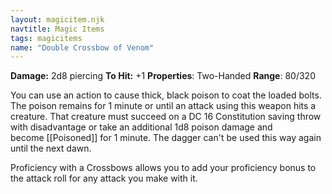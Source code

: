 ```yaml
---
layout: magicitem.njk
navtitle: Magic Items
tags: magicitems
name: "Double Crossbow of Venom"
---
```

**Damage:** 2d8 piercing
**To Hit:** +1
**Properties**: Two-Handed
**Range**: 80/320

You can use an action to cause thick, black poison to coat the loaded bolts. The poison remains for 1 minute or until an attack using this weapon hits a creature. That creature must succeed on a DC 16 Constitution saving throw with disadvantage or take an additional 1d8 poison damage and become [[Poisoned]] for 1 minute. The dagger can't be used this way again until the next dawn.

Proficiency with a Crossbows allows you to add your proficiency bonus to the attack roll for any attack you make with it.